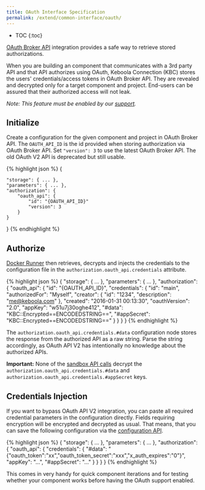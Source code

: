 ```yaml
---
title: OAuth Interface Specification
permalink: /extend/common-interface/oauth/
---
```


* TOC
{:toc}

[OAuth Broker API](https://github.com/keboola/oauth-api) integration provides a safe way to retrieve stored authorizations.

When you are building an component that communicates with a 3rd party API and that API authorizes using OAuth,
Keboola Connection (KBC) stores the users' credentials/access tokens in OAuth Broker API. They are revealed and
decrypted only for a target component and project. End-users can be assured that their authorized access will not leak.

*Note: This feature must be enabled by our [support](mailto:support@keboola.com).*

## Initialize
Create a configuration for the given component and project in OAuth Broker API.
The `OAUTH_API_ID` is the id provided when storing authorization via OAuth Broker API.
Set `"version": 3` to use the latest OAuth Broker API. The old OAuth V2 API is deprecated but still usable.  

{% highlight json %}
{

    "storage": { ... },
    "parameters": { ... },
    "authorization": {
        "oauth_api": {
            "id": "{OAUTH_API_ID}"
            "version": 3
        }
    }
}
{% endhighlight %}

## Authorize
[Docker Runner](/extend/docker-runner/) then retrieves, decrypts and injects the credentials to the
configuration file in the `authorization.oauth_api.credentials` attribute.

{% highlight json %}
{
    "storage": { ... },
    "parameters": { ... },
    "authorization": {
        "oauth_api": {
            "id": "{OAUTH_API_ID}",
            "credentials": {
                "id": "main",
                "authorizedFor": "Myself",
                "creator": {
                    "id": "1234",
                    "description": "me@keboola.com"
                },
                "created": "2016-01-31 00:13:30",
                "oauthVersion": "2.0",
                "appKey": "w51u7j30oghe412",
                "#data": "KBC::Encrypted==ENCODEDSTRING==",
                "#appSecret": "KBC::Encrypted==ENCODEDSTRING=="
            }
        }
    }
}
{% endhighlight %}

The `authorization.oauth_api.credentials.#data` configuration node stores the response from
the authorized API as a raw string. Parse the string accordingly, as OAuth API V2 has intentionally
no knowledge about the authorized APIs.

**Important:** None of the [sandbox API calls](/extend/component/running/)
decrypt the `authorization.oauth_api.credentials.#data` and `authorization.oauth_api.credentials.#appSecret` keys.

## Credentials Injection

If you want to bypass OAuth API V2 integration, you can paste all required credential parameters in the configuration directly.
Fields requiring encryption will be encrypted and decrypted as usual. That means, that you can save the following configuration
via the [configuration API](/integrate/storage/api/configurations/).

{% highlight json %}
{
    "storage": { ... },
    "parameters": { ... },
    "authorization": {
        "oauth_api": {
            "credentials": {
                "#data": "{\"oauth_token\":\"xx\",\"oauth_token_secret\":\"xxx\",\"x_auth_expires\":\"0\"}",
                "appKey": "...",
                "#appSecret": "..."
            }
        }
    }
}
{% endhighlight %}

This comes in very handy for quick component iterations and for testing whether your component works before having the OAuth support enabled.
